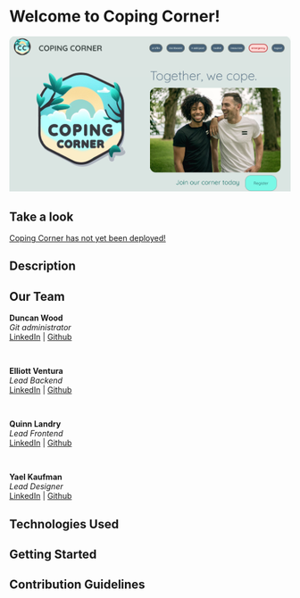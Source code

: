 # Welcome to Coping Corner!
![Coping Corner Screenshot](coping-frontend/src/assets/homepagescreenshot.png)

## Take a look
[Coping Corner has not yet been deployed!](https://media.tenor.com/bXaqMucdvMYAAAAd/when-the-coping-is-too-strong-cope.gif)

## Description

## Our Team
**Duncan Wood**<br/>
*Git administrator*<br/>
[LinkedIn](https://www.linkedin.com/in/duncanwoodpro/) | 
[Github](https://github.com/Duncan-Wood)<br/>
<pre>

</pre>
**Elliott Ventura**<br/>
*Lead Backend*<br/>
[LinkedIn](https://www.linkedin.com/in/elliottaventura/) | 
[Github](https://github.com/eventura26/)<br/>
<pre>

</pre>
**Quinn Landry**<br/>
*Lead Frontend*<br/>
[LinkedIn](https://www.linkedin.com/in/quinn-landry-b24998235/) | 
[Github](https://github.com/qrlandry)<br/>
<pre>

</pre>
**Yael Kaufman**<br/>
*Lead Designer*<br/>
[LinkedIn](https://www.linkedin.com/in/yael-kaufman/) | 
[Github](https://github.com/ykallday)

## Technologies Used

## Getting Started

## Contribution Guidelines